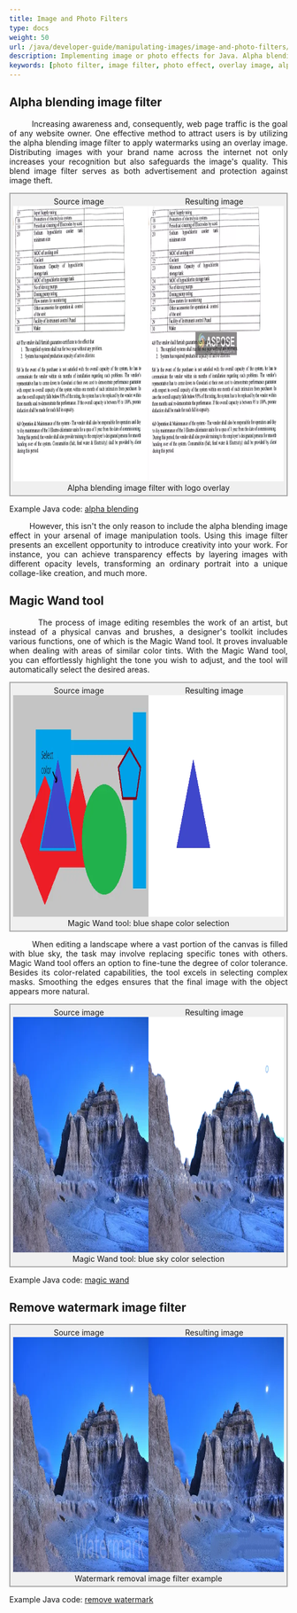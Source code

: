 ```yaml
---
title: Image and Photo Filters
type: docs
weight: 50
url: /java/developer-guide/manipulating-images/image-and-photo-filters/
description: Implementing image or photo effects for Java. Alpha blending image filter for creating watermark images with transparent overlay image logo. Magic Wand tool for color selection.
keywords: [photo filter, image filter, photo effect, overlay image, alpha blending, image effect, blend image, image manipulation, opacity levels, magic wand, color selection]
---
```



<style>
   .frame {
    border: 2px solid darkgray;
    padding: 5px;
    margin: 0 auto;
    background: #f0f0f0;
    align-items: center;
   }
   .frame figcaption {
    margin: 0 auto;
    display: flex;
    flex-direction: row;
    justify-content: center;
   }
   .container {
   display: flex;
   flex-direction: row;
   align-items: center;
   justify-content: space-around;
   }
</style>

## Alpha blending image filter

<p align='justify'>
&nbsp;&nbsp;&nbsp;&nbsp;&nbsp;&nbsp;&nbsp;&nbsp;
Increasing awareness and, consequently, web page traffic is the goal of any website owner. One effective method to attract users is by utilizing the alpha blending image filter to apply watermarks using an overlay image. Distributing images with your brand name across the internet not only increases your recognition but also safeguards the image's quality. This blend image filter serves as both advertisement and protection against image theft.
</p>

<figure class="frame">
<div class="container"><div>Source image</div><div>Resulting image</div></div>
<div class="container">
    <div>
        <img src="./images/sample.webp" alt="Original image" width="640" height="497"/>
    </div>
    <div>
        <img src="./images/blended_out.webp" alt="Alpha blending filter with logo overlay" width="640" height="497"/>
    </div>
</div>
<figcaption>Alpha blending image filter with logo overlay</figcaption>
</figure>

Example Java code: [alpha blending](alpha-blending-image-filter)

<p align='justify'>
&nbsp;&nbsp;&nbsp;&nbsp;&nbsp;&nbsp;&nbsp;&nbsp;
However, this isn't the only reason to include the alpha blending image effect in your arsenal of image manipulation tools. Using this image filter presents an excellent opportunity to introduce creativity into your work. For instance, you can achieve transparency effects by layering images with different opacity levels, transforming an ordinary portrait into a unique collage-like creation, and much more.
</p>


## Magic Wand tool

<p align='justify'>
&nbsp;&nbsp;&nbsp;&nbsp;&nbsp;&nbsp;&nbsp;&nbsp;
The process of image editing resembles the work of an artist, but instead of a physical canvas and brushes, a designer's toolkit includes various functions, one of which is the Magic Wand tool. It proves invaluable when dealing with areas of similar color tints. With the Magic Wand tool, you can effortlessly highlight the tone you wish to adjust, and the tool will automatically select the desired areas.
</p>

<figure class="frame">
<div class="container"><div>Source image</div><div>Resulting image</div></div>
<div class="container">
    <div>
        <img src="./images/sample_magic_wand_blue.webp" alt="Magic Wand original image " width="600" height="400"/>
    </div>
    <div>
        <img src="./images/sample_magic_wand_java.webp" alt="Magic Wand tool blue shape color selection" width="600" height="400"/>
    </div>
</div>
<figcaption>Magic Wand tool: blue shape color selection</figcaption>
</figure>

<p align='justify'>
&nbsp;&nbsp;&nbsp;&nbsp;&nbsp;&nbsp;&nbsp;&nbsp;
When editing a landscape where a vast portion of the canvas is filled with blue sky, the task may involve replacing specific tones with others. Magic Wand tool offers an option to fine-tune the degree of color tolerance. Besides its color-related capabilities, the tool excels in selecting complex masks. Smoothing the edges ensures that the final image with the object appears more natural.
</p>

<figure class="frame">
<div class="container"><div>Source image</div><div>Resulting image</div></div>
<div class="container">
    <div>
        <img src="./images/sample_mountains.webp" alt="Magic wand original image " width="640" height="425"/>
    </div>
    <div>
        <img src="./images/magic_wand_java.webp" alt="Magic wand tool blue sky color selection" width="640" height="425"/>
    </div>
</div>
<figcaption>Magic Wand tool: blue sky color selection</figcaption>
</figure>

Example Java code: [magic wand](magic-wand-filter/)

## Remove watermark image filter

<figure class="frame">
<div class="container"><div>Source image</div><div>Resulting image</div></div>
<div class="container">
    <div>
        <img src="./images/mountains_watermark.webp" alt="Image with watermark" width="639" height="424"/>
    </div>
    <div>
        <img src="./images/mountains_watermark_removed.webp" alt="Image after watermark removal" width="639" height="424"/>
    </div>
</div>
<figcaption>Watermark removal image filter example</figcaption>
</figure>

Example Java code: [remove watermark](remove-watermark-filter/)
